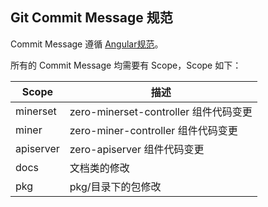 ## Git Commit Message 规范

Commit Message 遵循 [Angular规范](https://www.jianshu.com/p/c7e40dab5b05)。

所有的 Commit Message 均需要有 Scope，Scope 如下：

| Scope | 描述 |
| ---- | ---- |
| minerset | zero-minerset-controller 组件代码变更 |
| miner | zero-miner-controller 组件代码变更 |
| apiserver | zero-apiserver 组件代码变更 |
| docs | 文档类的修改 |
| pkg | pkg/目录下的包修改 |
